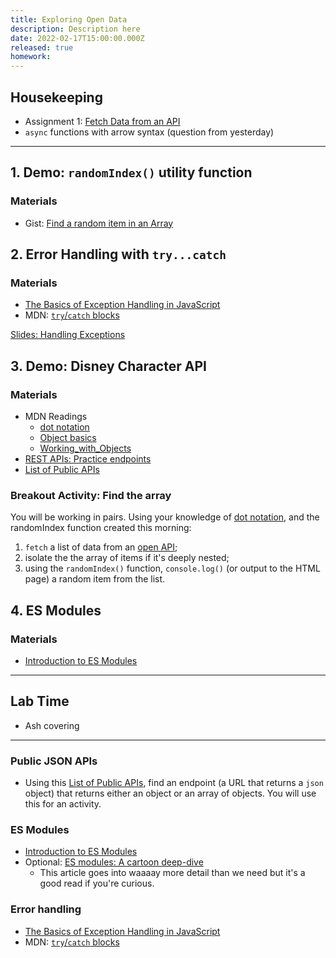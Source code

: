```yaml
---
title: Exploring Open Data
description: Description here
date: 2022-02-17T15:00:00.000Z
released: true
homework: 
---
```


## Housekeeping
- Assignment 1: [Fetch Data from an API](/cpnt-262/assignments/assignment-1)
- `async` functions with arrow syntax (question from yesterday)

---

## 1. Demo: `randomIndex()` utility function
### Materials
- Gist: [Find a random item in an Array](https://gist.github.com/acidtone/2a3cac26a229aa95685e5cf6344f2e4e)

## 2. Error Handling with `try...catch`
### Materials
- [The Basics of Exception Handling in JavaScript](https://www.section.io/engineering-education/exception-handling-in-javascript/)
- MDN: [`try`/`catch` blocks](https://developer.mozilla.org/en-US/docs/Web/JavaScript/Reference/Statements/try...catch)

[Slides: Handling Exceptions](https://sait-wbdv.github.io/slides/w22/cpnt262/js-exceptions.html)

## 3. Demo: Disney Character API
### Materials
- MDN Readings
    - [dot notation](https://developer.mozilla.org/en-US/docs/Web/JavaScript/Reference/Operators/Property_accessors#dot_notation)
    - [Object basics](https://developer.mozilla.org/en-US/docs/Learn/JavaScript/Objects/Basics)
    - [Working_with_Objects](https://developer.mozilla.org/en-US/docs/Web/JavaScript/Guide/Working_with_Objects)
- [REST APIs: Practice endpoints](https://gist.github.com/acidtone/673dfc5c11ce06e9e8cd6ce33609eb3c)
- [List of Public APIs](https://github.com/public-apis/public-apis)

### Breakout Activity: Find the array
You will be working in pairs. Using your knowledge of [dot notation](https://developer.mozilla.org/en-US/docs/Web/JavaScript/Reference/Operators/Property_accessors#dot_notation), and the randomIndex function created this morning:
1. `fetch` a list of data from an [open API](https://github.com/public-apis/public-apis);
2. isolate the the array of items if it's deeply nested;
3. using the `randomIndex()` function, `console.log()` (or output to the HTML page) a random item from the list.

## 4. ES Modules
### Materials
- [Introduction to ES Modules](https://flaviocopes.com/es-modules/)

---

## Lab Time
- Ash covering

---

<home-work :home-work="homework">

### Public JSON APIs
- Using this [List of Public APIs](https://github.com/public-apis/public-apis), find an endpoint (a URL that returns a `json` object) that returns either an object or an array of objects. You will use this for an activity.

### ES Modules
- [Introduction to ES Modules](https://flaviocopes.com/es-modules/)
- Optional: [ES modules: A cartoon deep-dive](https://hacks.mozilla.org/2018/03/es-modules-a-cartoon-deep-dive/)
    - This article goes into waaaay more detail than we need but it's a good read if you're curious.

### Error handling
- [The Basics of Exception Handling in JavaScript](https://www.section.io/engineering-education/exception-handling-in-javascript/)
- MDN: [`try`/`catch` blocks](https://developer.mozilla.org/en-US/docs/Web/JavaScript/Reference/Statements/try...catch)

</home-work>